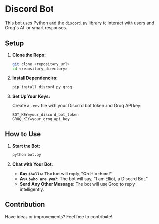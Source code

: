 # Discord Bot

This bot uses Python and the `discord.py` library to interact with users and Groq's AI for smart responses.

## Setup

1. **Clone the Repo:**

   ```bash
   git clone <repository_url>
   cd <repository_directory>
   ```

2. **Install Dependencies:**

   ```bash
   pip install discord.py groq
   ```

3. **Set Up Your Keys:**

   Create a `.env` file with your Discord bot token and Groq API key:

   ```env
   BOT_KEY=your_discord_bot_token
   GROQ_KEY=your_groq_api_key
   ```

## How to Use

1. **Start the Bot:**

   ```bash
   python bot.py
   ```

2. **Chat with Your Bot:**

   - **Say `$hello`**: The bot will reply, "Oh Hie there!"
   - **Ask `$who are you?`**: The bot will say, "I am Elliot, a Discord Bot."
   - **Send Any Other Message**: The bot will use Groq to reply intelligently.

## Contribution

Have ideas or improvements? Feel free to contribute!

